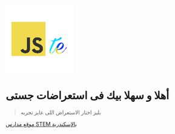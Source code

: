 ![logo](../assets/img/logo.png)

# أهلا و سهلا بيك فى استعراضات جستى

> بليز اختار الاستعراض اللى عايز تجربه

[موقع مدارس STEM بالإسكندرية](arz/STEM.html ':ignore')
